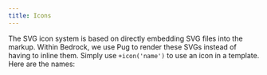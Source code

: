 ```yaml
---
title: Icons
---
```


The SVG icon system is based on directly embedding SVG files into the markup. Within Bedrock, we use Pug to render these SVGs instead of having to inline them. Simply use <code>+icon('name')</code> to use an icon in a template. Here are the names:
